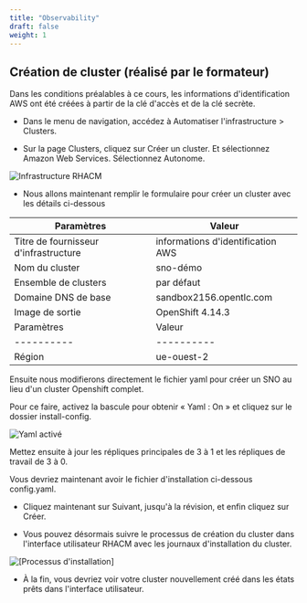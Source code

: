 ```yaml
---
title: "Observability"
draft: false
weight: 1
---
```



## Création de cluster (réalisé par le formateur)

Dans les conditions préalables à ce cours, les informations d'identification AWS ont été créées à partir de la clé d'accès et de la clé secrète.

- Dans le menu de navigation, accédez à Automatiser l'infrastructure > Clusters.


- Sur la page Clusters, cliquez sur Créer un cluster. Et sélectionnez Amazon Web Services. Sélectionnez Autonome.

![Infrastructure RHACM](/OPP-2023-lab-instruction.github.io/images/rhacm-infrastructure.png)

- Nous allons maintenant remplir le formulaire pour créer un cluster avec les détails ci-dessous

| Paramètres | Valeur |
|----------|----------|
| Titre de fournisseur d'infrastructure | informations d'identification AWS |
| Nom du cluster | sno-démo |
| Ensemble de clusters | par défaut |
| Domaine DNS de base | sandbox2156.opentlc.com |
| Image de sortie | OpenShift 4.14.3 |
| Paramètres | Valeur |
|----------|----------|
| Région | ue-ouest-2 |

Ensuite nous modifierons directement le fichier yaml pour créer un SNO au lieu d'un cluster Openshift complet.

Pour ce faire, activez la bascule pour obtenir « Yaml : On » et cliquez sur le dossier install-config.

![Yaml activé](/OPP-2023-lab-instruction.github.io/images/yaml-on.png)

Mettez ensuite à jour les répliques principales de 3 à 1 et les répliques de travail de 3 à 0.

Vous devriez maintenant avoir le fichier d'installation ci-dessous config.yaml.

- Cliquez maintenant sur Suivant, jusqu'à la révision, et enfin cliquez sur Créer.

- Vous pouvez désormais suivre le processus de création du cluster dans l'interface utilisateur RHACM avec les journaux d'installation du cluster.

![[Processus d'installation]](/OPP-2023-lab-instruction.github.io/images/creating-cluster-sno-demo.png)

- À la fin, vous devriez voir votre cluster nouvellement créé dans les états prêts dans l'interface utilisateur.